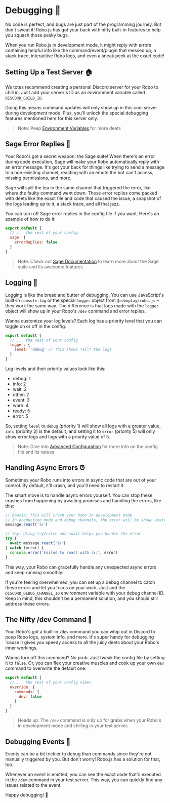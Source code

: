 # Debugging 🐞

No code is perfect, and bugs are just part of the programming journey. But don't sweat it! Robo.js has got your back with nifty built-in features to help you squash those pesky bugs.

When you run Robo.js in development mode, it might reply with errors containing helpful info like the command/event/plugin that messed up, a stack trace, interactive Robo logs, and even a sneak peek at the exact code!

## Setting Up a Test Server 🏠

We totes recommend creating a personal Discord server for your Robo to chill in. Just add your server's ID as an environment variable called `DISCORD_GUILD_ID`.

Doing this means command updates will only show up in this cool server during development mode. Plus, you'll unlock the special debugging features mentioned here for this server only.

> Note: Peep [Environment Variables](/environment-variables) for more deets

## Sage Error Replies 🔮

Your Robo's got a secret weapon: the Sage suite! When there's an error during code execution, Sage will make your Robo automatically reply with an error message. It's got your back for things like trying to send a message to a non-existing channel, reacting with an emote the bot can't access, missing permissions, and more.

Sage will spill the tea in the same channel that triggered the error, like where the faulty command went down. These error replies come packed with deets like the exact file and code that caused the issue, a snapshot of the logs leading up to it, a stack trace, and all that jazz.

You can turn off Sage error replies in the config file if you want. Here's an example of how to do it:

```javascript
export default {
  // ... the rest of your config
  sage: {
    errorReplies: false
  }
}
```

> Note: Check out [Sage Documentation](/advanced/sage) to learn more about the Sage suite and its awesome features

## Logging 📝

Logging is like the bread and butter of debugging. You can use JavaScript's built-in `console.log` or the special `logger` object from `@roboplay/robo.js` – they work the same way. The difference is that logs made with the `logger` object will show up in your Robo's `/dev` command and error replies.

Wanna customize your log levels? Each log has a priority level that you can toggle on or off in the config.

```javascript
export default {
  // ... the rest of your config
  logger: {
    level: 'debug' // This shows *all* the logs
  }
}
```

Log levels and their priority values look like this:

- debug: 1
- info: 2
- wait: 2
- other: 2
- event: 3
- warn: 4
- ready: 5
- error: 5

So, setting `level` to `debug` (priority 1) will show all logs with a greater value, `info` (priority 2) is the default, and setting it to `error` (priority 5) will only show error logs and logs with a priority value of 5.

> Note: Dive into [Advanced Configuration](/advanced/configuration) for more info on the config file and its values

## Handling Async Errors ⏰

Sometimes your Robo runs into errors in async code that are out of your control. By default, it'll crash, and you'll need to restart it.

The smart move is to handle async errors yourself. You can stop these crashes from happening by awaiting promises and handling the errors, like this:

```javascript
// Oopsie: This will crash your Robo in development mode
// In production mode and debug channels, the error will be shown instead
message.react('👍')

// Yay: Using try/catch and await helps you handle the error
try {
  await message.react('👍')
} catch (error) {
  console.error('Failed to react with 👍:', error)
}
```

This way, your Robo can gracefully handle any unexpected async errors and keep running smoothly.

If you're feeling overwhelmed, you can set up a debug channel to catch these errors and let you focus on your work. Just add the `DISCORD_DEBUG_CHANNEL_ID` environment variable with your debug channel ID. Keep in mind, this shouldn't be a permanent solution, and you should still address these errors.

## The Nifty /dev Command 🔧

Your Robo's got a built-in `/dev` command you can whip out in Discord to peep Robo logs, system info, and more. It's super handy for debugging 'cause it gives you speedy access to all the juicy deets about your Robo's inner workings.

Wanna turn off this command? No prob. Just tweak the config file by setting it to `false`. Or, you can flex your creative muscles and cook up your own `dev` command to overwrite the default one.

```javascript
export default {
  // ... the rest of your config vibes
  override: {
    commands: {
      dev: false
    }
  }
}
```

> Heads up: The `/dev` command is only up for grabs when your Robo's in development mode and chilling in your test server.

## Debugging Events 🎉

Events can be a bit trickier to debug than commands since they're not manually triggered by you. But don't worry! Robo.js has a solution for that, too.

Whenever an event is emitted, you can see the exact code that's executed in the `/dev` command in your test server. This way, you can quickly find any issues related to the event.

Happy debugging! 🐛
